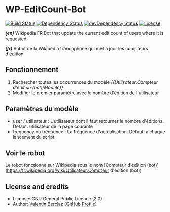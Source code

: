 WP-EditCount-Bot
========================
[![Build Status](https://api.travis-ci.org/ValentinBrclz/WP-EditCount-Bot.png)](http://travis-ci.org/ValentinBrclz/WP-EditCount-Bot)
[![Dependency Status](https://img.shields.io/david/ValentinBrclz/WP-EditCount-Bot.svg?style=flat)](https://david-dm.org/ValentinBrclz/WP-EditCount-Bot#info=Dependencies)
[![devDependency Status](https://img.shields.io/david/dev/ValentinBrclz/WP-EditCount-Bot.svg?style=flat)](https://david-dm.org/ValentinBrclz/WP-EditCount-Bot#info=devDependencies)
[![License](https://img.shields.io/badge/license-GPLv2-blue.svg?style=flat)](http://opensource.org/licenses/GPL-2.0)

_**(en)**_ Wikipedia FR Bot that update the current edit count of users where it is requested

_**(fr)**_ Robot de la Wikipédia francophone qui met à jour les compteurs d'édition

## Fonctionnement
1. Rechercher toutes les occurrences du modèle *{{Utilisateur:Compteur d'édition (bot)/Modèle}}*
2. Modifier le premier paramètre avec le nombre d'édition de l'utilisateur

## Paramètres du modèle
* user / utilisateur : L'utilisateur dont il faut retourner le nombre d'éditions. Défaut: utilisateur de la page courante
* frequency ou fréquence : La fréquence d'actualisation. Défaut: à chaque lancement du script

## Voir le robot
Le robot fonctionne sur Wikipédia sous le nom [Compteur d'édition (bot)](https://fr.wikipedia.org/wiki/Utilisateur:Compteur d'édition (bot))

## License and credits
* License: GNU General Public Licence (2.0)
* Author: [Valentin Berclaz](http://www.valentinbeclaz.com/) ([GitHub Profile](https://github.com/ValentinBrclz))
